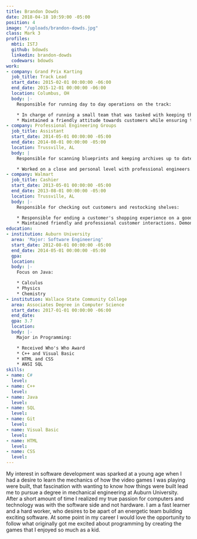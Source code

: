 ```yaml
---
title: Brandon Dowds
date: 2018-04-18 10:59:00 -05:00
position: 4
image: "/uploads/brandon-dowds.jpg"
class: Mark 3
profiles:
  mbti: ISTJ
  github: bdowds
  linkedin: brandon-dowds
  codewars: bdowds
work:
- company: Grand Prix Karting
  job_title: Track Lead
  start_date: 2015-02-01 00:00:00 -06:00
  end_date: 2015-12-01 00:00:00 -06:00
  location: Columbus, OH
  body: |-
    Responsible for running day to day operations on the track:

    * In charge of running a small team that was tasked with keeping the track running in a safe and responsible way.
    * Maintained a friendly attitude towards customers while ensuring the safety of all racers.
- company: Professional Engineering Groups
  job_title: Assistant
  start_date: 2014-05-01 00:00:00 -05:00
  end_date: 2014-08-01 00:00:00 -05:00
  location: Trussville, AL
  body: |
    Responsible for scanning blueprints and keeping archives up to date:

    * Worked on a close and personal level with professional engineers. Able to manage multiple tasks at once and finish them within a specific deadline.
- company: Walmart
  job_title: Cashier
  start_date: 2013-05-01 00:00:00 -05:00
  end_date: 2013-08-01 00:00:00 -05:00
  location: Trussville, AL
  body: |-
    Responsible for checking out customers and restocking shelves:

    * Responsible for ending a customer's shopping experience on a good note that encouraged a customer to return.
    * Maintained friendly and professional customer interactions. Demonstrated that customers come first by serving them with a sense of urgency.
education:
- institution: Auburn University
  area: 'Major: Software Engineering'
  start_date: 2012-08-01 00:00:00 -05:00
  end_date: 2014-05-01 00:00:00 -05:00
  gpa: 
  location: 
  body: |-
    Focus on Java:

    * Calculus
    * Physics
    * Chemistry
- institution: Wallace State Community College
  area: Associates Degree in Computer Science
  start_date: 2017-01-01 00:00:00 -06:00
  end_date: 
  gpa: 3.7
  location: 
  body: |-
    Major in Programming:

    * Received Who's Who Award
    * C++ and Visual Basic
    * HTML and CSS
    * ANSI SQL
skills:
- name: C#
  level: 
- name: C++
  level: 
- name: Java
  level: 
- name: SQL
  level: 
- name: Git
  level: 
- name: Visual Basic
  level: 
- name: HTML
  level: 
- name: CSS
  level: 
---
```


My interest in software development was sparked at a young age when I had a desire to learn the mechanics of how the video games I was playing were built, that fascination with wanting to know how things were built lead me to pursue a degree in mechanical engineering at Auburn University. After a short amount of time I realized my true passion for computers and technology was with the software side and not hardware. I am a fast learner and a hard worker, who desires to be apart of an energetic team building exciting software. At some point in my career I would love the opportunity to follow what originally got me excited about programming by creating the games that I enjoyed so much as a kid.